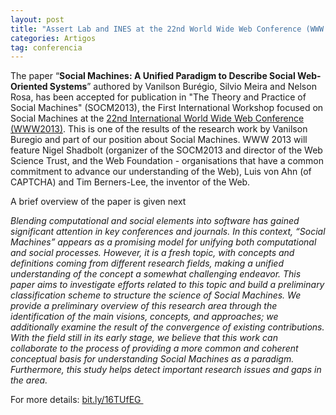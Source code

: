 ```yaml
---
layout: post
title: "Assert Lab and INES at the 22nd World Wide Web Conference (WWW 2013)"
categories: Artigos
tag: conferencia
---
```


The paper “**Social Machines: A Unified Paradigm to Describe Social Web-Oriented Systems**” authored by Vanilson Burégio, Silvio Meira and Nelson Rosa, has been accepted for publication in "The Theory and Practice of Social Machines" (SOCM2013), the First International Workshop focused on Social Machines at the [22nd International World Wide Web Conference (WWW2013)](http://www2013.org/). This is one of the results of the research work by Vanilson Buregio and part of our position about Social Machines. WWW 2013 will feature Nigel Shadbolt (organizer of the SOCM2013 and director of the Web Science Trust, and the Web Foundation - organisations that have a common commitment to advance our understanding of the Web), Luis von Ahn (of CAPTCHA) and Tim Berners-Lee, the inventor of the Web.

A brief overview of the paper is given next

_Blending computational and social elements into software has gained significant attention in key conferences and journals. In this context, “Social Machines” appears as a promising model for unifying both computational and social processes. However, it is a fresh topic, with concepts and definitions coming from different research fields, making a unified understanding of the concept a somewhat challenging endeavor. This paper aims to investigate efforts related to this topic and build a preliminary classification scheme to structure the science of Social Machines. We provide a preliminary overview of this research area through the identification of the main visions, concepts, and approaches; we additionally examine the result of the convergence of existing contributions. With the field still in its early stage, we believe that this work can collaborate to the process of providing a more common and coherent conceptual basis for understanding Social Machines as a paradigm. Furthermore, this study helps detect important research issues and gaps in the area._

For more details:&nbsp;[bit.ly/16TUfEG&nbsp;](bit.ly/16TUfEG)